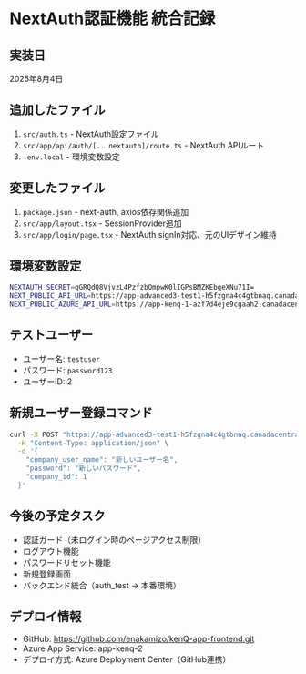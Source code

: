 # NextAuth認証機能 統合記録

## 実装日
2025年8月4日

## 追加したファイル
1. `src/auth.ts` - NextAuth設定ファイル
2. `src/app/api/auth/[...nextauth]/route.ts` - NextAuth APIルート
3. `.env.local` - 環境変数設定

## 変更したファイル
1. `package.json` - next-auth, axios依存関係追加
2. `src/app/layout.tsx` - SessionProvider追加
3. `src/app/login/page.tsx` - NextAuth signIn対応、元のUIデザイン維持

## 環境変数設定
```bash
NEXTAUTH_SECRET=qGRQdQ8VjvzL4PzfzbOmpwK0lIGPsBMZKEbqeXNu71I=
NEXT_PUBLIC_API_URL=https://app-advanced3-test1-h5fzgna4c4gtbnaq.canadacentral-01.azurewebsites.net
NEXT_PUBLIC_AZURE_API_URL=https://app-kenq-1-azf7d4eje9cgaah2.canadacentral-01.azurewebsites.net
```

## テストユーザー
- ユーザー名: `testuser`
- パスワード: `password123`
- ユーザーID: 2

## 新規ユーザー登録コマンド
```bash
curl -X POST "https://app-advanced3-test1-h5fzgna4c4gtbnaq.canadacentral-01.azurewebsites.net/auth/register" \
  -H "Content-Type: application/json" \
  -d '{
    "company_user_name": "新しいユーザー名",
    "password": "新しいパスワード", 
    "company_id": 1
  }'
```

## 今後の予定タスク
- 認証ガード（未ログイン時のページアクセス制限）
- ログアウト機能
- パスワードリセット機能
- 新規登録画面
- バックエンド統合（auth_test → 本番環境）

## デプロイ情報
- GitHub: https://github.com/enakamizo/kenQ-app-frontend.git
- Azure App Service: app-kenq-2
- デプロイ方式: Azure Deployment Center（GitHub連携）
